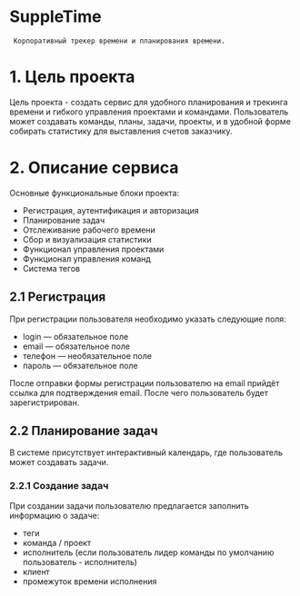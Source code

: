 # **SuppleTime**

     Корпоративный трекер времени и планирования времени.

# 1. Цель проекта

Цель проекта - создать сервис для удобного планирования и трекинга времени и гибкого управления проектами и командами. Пользователь может создавать команды, планы, задачи, проекты, и в удобной форме собирать статистику для выставления счетов заказчику.

# 2. Описание сервиса

Основные функциональные блоки проекта:

* Регистрация, аутентификация и авторизация
* Планирование задач
* Отслеживание рабочего времени
* Сбор и визуализация статистики
* Функционал управления проектами
* Функционал управления команд
* Система тегов

## 2.1 Регистрация

При регистрации пользователя необходимо указать следующие поля:

* login — обязательное поле
* email — обязательное поле
* телефон — необязательное поле
* пароль — обязательное поле

После отправки формы регистрации пользователю на email прийдёт ссылка для подтверждения email. После чего пользователь будет зарегистрирован.

## 2.2 Планирование задач

В системе присутствует интерактивный календарь, где пользователь может создавать задачи.

### 2.2.1 Создание задач

При создании задачи пользователю предлагается заполнить информацию о задаче:
* теги
* команда / проект
* исполнитель (если пользователь лидер команды по умолчанию пользователь - исполнитель)
* клиент
* промежуток времени исполнения



